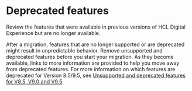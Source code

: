 # Deprecated features

Review the features that were available in previous versions of HCL Digital Experience but are no longer available.

After a migration, features that are no longer supported or are deprecated might result in unpredictable behavior. Remove unsupported and deprecated features before you start your migration. As they become available, links to more information are provided to help you move away from deprecated features. For more information on which features are deprecated for Version 8.5/9.5, see [Unsupported and deprecated features for V8.5, V9.0 and V9.5](../../../../../get_started/system_requirements/deprecated_features.md).


